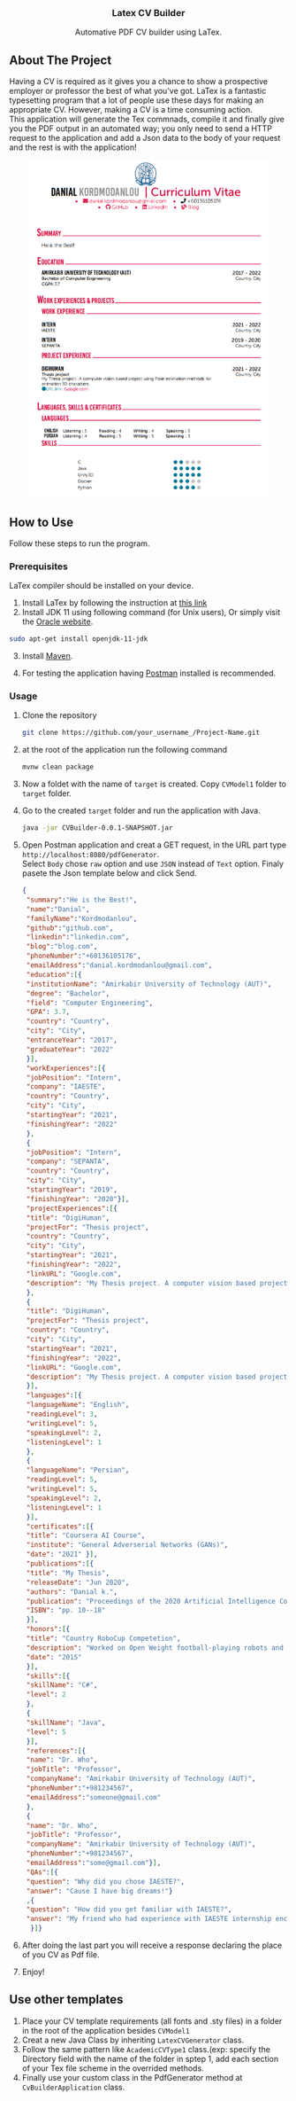 <div id="top"></div>
<!--

<!-- PROJECT SHIELDS -->
<!--
*** I'm using markdown "reference style" links for readability.
*** Reference links are enclosed in brackets [ ] instead of parentheses ( ).
*** See the bottom of this document for the declaration of the reference variables
*** for contributors-url, forks-url, etc. This is an optional, concise syntax you may use.
*** https://www.markdownguide.org/basic-syntax/#reference-style-links

[![Contributors][contributors-shield]][contributors-url]
[![Forks][forks-shield]][forks-url]
[![Stargazers][stars-shield]][stars-url]
[![Issues][issues-shield]][issues-url]
[![MIT License][license-shield]][license-url]
[![LinkedIn][linkedin-shield]][linkedin-url]

-->

<!-- PROJECT LOGO -->
<br />
<div align="center">


  <h3 align="center">Latex CV Builder</h3>

  <p align="center">
    Automative PDF CV builder using LaTex.
  </p>
</div>





<!-- ABOUT THE PROJECT -->
## About The Project

<!--[![Product Name Screen Shot][product-screenshot]](https://example.com)-->

Having a CV is required as it gives you a chance to show a prospective employer or professor the best of what you've got. LaTex is a fantastic typesetting program that a lot of people use these days for making an appropriate CV. However, making a CV is a time consuming action. <br />
This application will generate the Tex commnads, compile it and finally give you the PDF output in an automated way; you only need to send a HTTP request to the application and add a Json data to the body of your request and the rest is with the application!  
 
<div align="center">
  <img src="CVModel1/output.png" alt="Logo" width="434" height="609">
</div>

<!-- GETTING STARTED -->
## How to Use

Follow these steps to run the program.

### Prerequisites

LaTex compiler should be installed on your device.<br />
1. Install LaTex by following the instruction at [this link](https://www.latex-project.org/get/)
2. Install JDK 11 using following command (for Unix users), Or simply visit the [Oracle website](https://www.oracle.com/java/technologies/downloads/archive/).
 ```sh
 sudo apt-get install openjdk-11-jdk
 ```


3. Install [Maven](https://maven.apache.org/install.html).

4. For testing the application having [Postman](https://www.postman.com/downloads/) installed is recommended.

### Usage


1. Clone the repository
   ```sh
   git clone https://github.com/your_username_/Project-Name.git
   ```
2. at the root of the application run the following command
   ```sh
   mvnw clean package
   ```
3. Now a foldet with the name of `target` is created. Copy `CVModel1` folder to `target` folder.
4. Go to the created `target` folder and run the application with Java.
   ```sh
   java -jar CVBuilder-0.0.1-SNAPSHOT.jar
   ```
5. Open Postman application and creat a GET request, in the URL part type `http://localhost:8080/pdfGenerator`.<br />
   Select `Body` chose `raw` option and use `JSON` instead of `Text` option. Finaly pasete the Json template below and click Send.
   ```json
   {
    "summary":"He is the Best!",
    "name":"Danial",
    "familyName":"Kordmodanlou",
    "github":"github.com",
    "linkedin":"linkedin.com",
    "blog":"blog.com",
    "phoneNumber":"+60136105176",
    "emailAddress":"danial.kordmodanlou@gmail.com",
    "education":[{
    "institutionName": "Amirkabir University of Technology (AUT)",
    "degree": "Bachelor",
    "field": "Computer Engineering",
    "GPA": 3.7,
    "country": "Country",
    "city": "City",
    "entranceYear": "2017",
    "graduateYear": "2022"
    }],
    "workExperiences":[{
    "jobPosition": "Intern",
    "company": "IAESTE",
    "country": "Country",
    "city": "City",
    "startingYear": "2021",
    "finishingYear": "2022"
    },
    {
    "jobPosition": "Intern",
    "company": "SEPANTA",
    "country": "Country",
    "city": "City",
    "startingYear": "2019",
    "finishingYear": "2020"}],
    "projectExperiences":[{
    "title": "DigiHuman",
    "projectFor": "Thesis project",
    "country": "Country",
    "city": "City",
    "startingYear": "2021",
    "finishingYear": "2022",
    "linkURL": "Google.com",
    "description": "My Thesis project. A computer vision based project using Pose estimation methods for animation 3D characters." 
    },
    {
    "title": "DigiHuman",
    "projectFor": "Thesis project",
    "country": "Country",
    "city": "City",
    "startingYear": "2021",
    "finishingYear": "2022",
    "linkURL": "Google.com",
    "description": "My Thesis project. A computer vision based project using Pose estimation methods for animation 3D characters."
    }],
    "languages":[{
    "languageName": "English",
    "readingLevel": 3,
    "writingLevel": 5,
    "speakingLevel": 2,
    "listeningLevel": 1
    },
    {
    "languageName": "Persian",
    "readingLevel": 5,
    "writingLevel": 5,
    "speakingLevel": 2,
    "listeningLevel": 1
    }],
    "certificates":[{
    "title": "Coursera AI Course",
    "institute": "General Adverserial Networks (GANs)",
    "date": "2021" }],
    "publications":[{
    "title": "My Thesis",
    "releaseDate": "Jun 2020",
    "authors": "Danial k.",
    "publication": "Proceedings of the 2020 Artificial Intelligence Conference",
    "ISBN": "pp. 10--18" 
    }],
    "honors":[{
    "title": "Country RoboCup Competetion",
    "description": "Worked on Open Weight football-playing robots and became 4th amongst 32 competitors.",
    "date": "2015"
    }],
    "skills":[{
    "skillName": "C#",
    "level": 2
    },
    {
    "skillName": "Java",
    "level": 5
    }],
    "references":[{
    "name": "Dr. Who",
    "jobTitle": "Professor",
    "companyName": "Amirkabir University of Technology (AUT)",
    "phoneNumber":"+981234567",
    "emailAddress":"someone@gmail.com" 
    },
    {
    "name": "Dr. Who",
    "jobTitle": "Professor",
    "companyName": "Amirkabir University of Technology (AUT)",
    "phoneNumber":"+981234567",
    "emailAddress":"some@gmail.com"}],
    "QAs":[{
    "question": "Why did you chose IAESTE?",
    "answer": "Cause I have big dreams!"}
    ,{
    "question": "How did you get familiar with IAESTE?",
    "answer": "My friend who had experience with IAESTE internship encouraged me to attened IAESTE exam."
     }]}
    ```
6. After doing the last part you will receive a response declaring the place of you CV as Pdf file.

7. Enjoy!

<!-- USAGE EXAMPLES -->
## Use other templates

1. Place your CV template requirements (all fonts and .sty files) in a folder in the root of the application besides `CVModel1`
2. Creat a new Java Class by inheriting `LatexCVGenerator` class.
3. Follow the same pattern like `AcademicCVType1` class.(exp: specify the Directory field with the name of the folder in sptep 1, add each section of your Tex file scheme in the overrided methods.
4. Finally use your custom class in the PdfGenerator method at `CvBuilderApplication` class.



